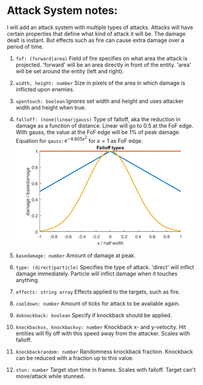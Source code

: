 # Attack System notes:
I will add an attack system with multiple types of attacks. Attacks will have certain properties that define what kind of attack it will be. The damage dealt is instant. But effects such as fire can cause extra damage over a period of time.

1. `fof: (forward|area)`
Field of fire specifies on what area the attack is projected. 'forward' will be an area directly in front of the entity. 'area' will be set around the entity (left and right).

2. `width, height: number`
Size in pixels of the area in which damage is inflicted upon enemies.

3. `upontouch: boolean`
Ignores set width and height and uses attacker width and height when true.

4. `falloff: (none|linear|gauss)`
Type of falloff, aka the reduction in damage as a function of distance. Linear will go to 0.5 at the FoF edge. With gauss, the value at the FoF edge will be 1% of peak damage. Equation for `gauss`: $e^{-4.605x^2}$ for $x=1$ as FoF edge.
![Falloff Graphs](falloff.png)

5. `basedamage: number`
Amount of damage at peak.

6. `type: (direct|particle)`
Specifies the type of attack. 'direct' will inflict damage immediately. Particle will inflict damage when it touches anything.

7. `effects: string array`
Effects applied to the targets, such as fire.

8. `cooldown: number`
Amount of ticks for attack to be available again.

9. `doknockback: boolean` Specify if knockback should be applied.

10. `knockbackvx, knockbackvy: number` Knockback x- and y-velocity. Hit entities will fly off with this speed away from the attacker. Scales with falloff.

11. `knockbackrandom: number` Randomness knockback fraction. Knockback can be reduced with a fraction up to this value.

12. `stun: number` Target stun time in frames. Scales with falloff. Target can't move/attack while stunned.
